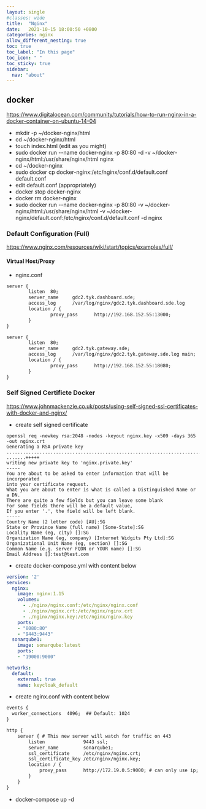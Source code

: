 ```yaml
---
layout: single
#classes: wide
title:  "Nginx"
date:   2021-10-15 18:00:50 +0800
categories: nginx
allow_different_nesting: true
toc: true
toc_label: "In this page"
toc_icon: " "
toc_sticky: true
sidebar:
  nav: "about"
---
```


## docker

<https://www.digitalocean.com/community/tutorials/how-to-run-nginx-in-a-docker-container-on-ubuntu-14-04>

* mkdir -p  ~/docker-nginx/html
* cd  ~/docker-nginx/html
* touch index.html (edit as you might)
* sudo docker run --name docker-nginx -p 80:80 -d -v ~/docker-nginx/html:/usr/share/nginx/html nginx
* cd ~/docker-nginx
* sudo docker cp docker-nginx:/etc/nginx/conf.d/default.conf default.conf
* edit default.conf (appropriately)
* docker stop docker-nginx
* docker rm docker-nginx
* sudo docker run --name docker-nginx -p 80:80 -v ~/docker-nginx/html:/usr/share/nginx/html -v ~/docker-nginx/default.conf:/etc/nginx/conf.d/default.conf -d nginx

### Default Configuration (Full)

<https://www.nginx.com/resources/wiki/start/topics/examples/full/>

#### Virtual Host/Proxy

* nginx.conf

```txt
server {
        listen  80;
        server_name     gdc2.tyk.dashboard.sde;
        access_log      /var/log/nginx/gdc2.tyk.dashboard.sde.log       main;
        location / {
                proxy_pass      http://192.168.152.55:13000;
        }
}
```

```txt
server {
        listen  80;
        server_name     gdc2.tyk.gateway.sde;
        access_log      /var/log/nginx/gdc2.tyk.gateway.sde.log main;
        location / {
                proxy_pass      http://192.168.152.55:18080;
        }
}
```

### Self Signed Certificte Docker

<https://www.johnmackenzie.co.uk/posts/using-self-signed-ssl-certificates-with-docker-and-nginx/>

* create self signed certificate

```ssh
openssl req -newkey rsa:2048 -nodes -keyout nginx.key -x509 -days 365 -out nginx.crt
Generating a RSA private key
........................................................................................+++++
.......+++++
writing new private key to 'nginx.private.key'
-----
You are about to be asked to enter information that will be incorporated
into your certificate request.
What you are about to enter is what is called a Distinguished Name or a DN.
There are quite a few fields but you can leave some blank
For some fields there will be a default value,
If you enter '.', the field will be left blank.
-----
Country Name (2 letter code) [AU]:SG
State or Province Name (full name) [Some-State]:SG
Locality Name (eg, city) []:SG
Organization Name (eg, company) [Internet Widgits Pty Ltd]:SG
Organizational Unit Name (eg, section) []:SG
Common Name (e.g. server FQDN or YOUR name) []:SG
Email Address []:test@test.com
```

* create docker-compose.yml with content below

```yaml
version: '2'
services:
  nginx:
    image: nginx:1.15
    volumes:
      - ./nginx/nginx.conf:/etc/nginx/nginx.conf
      - ./nginx/nginx.crt:/etc/nginx/nginx.crt
      - ./nginx/nginx.key:/etc/nginx/nginx.key
    ports:
    - "8080:80"
    - "9443:9443"
  sonarqube1:
    image: sonarqube:latest
    ports:
    - "19000:9000"

networks:
  default:
    external: true
    name: keycloak_default
```

* create nginx.conf with content below

```txt
events {
  worker_connections  4096;  ## Default: 1024
}

http {
    server { # This new server will watch for traffic on 443
        listen              9443 ssl;
        server_name         sonarqube1;
        ssl_certificate     /etc/nginx/nginx.crt;
        ssl_certificate_key /etc/nginx/nginx.key;
        location / {
            proxy_pass      http://172.19.0.5:9000; # can only use ip; get this ip by inspecting docker network
        }
    }
}
```

* docker-compose up -d
